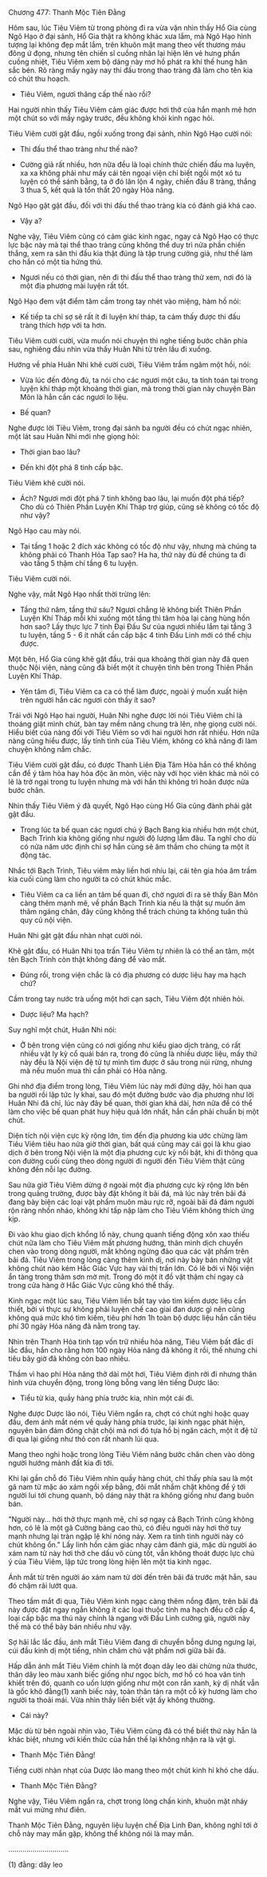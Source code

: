 




Chương 477: Thanh Mộc Tiên Đằng


Hôm sau, lúc Tiêu Viêm từ trong phòng đi ra vừa vặn nhìn thấy Hổ Gia cùng Ngô Hạo ở đại sảnh, Hổ Gia thật ra không khác xưa lắm, mà Ngô Hạo hình tượng lại không đẹp mắt lắm, trên khuôn mặt mang theo vết thương máu đông ứ đọng, nhưng tên chiến sĩ cuồng nhân lại hiện lên vẻ hưng phấn cuồng nhiệt, Tiêu Viêm xem bộ dáng này mơ hồ phát ra khí thế hung hãn sắc bén. Rõ ràng mấy ngày nay thi đấu trong thao tràng đã làm cho tên kia có chút thu hoạch.

- Tiêu Viêm, ngươi thăng cấp thế nào rồi?

Hai người nhìn thấy Tiêu Viêm cảm giác được hơi thở của hắn mạnh mẽ hơn một chút so với mấy ngày trước, đều không khỏi kinh ngạc hỏi.

Tiêu Viêm cười gật đầu, ngồi xuống trong đại sảnh, nhìn Ngô Hạo cười nói:

- Thi đấu thể thao tràng như thế nào?

- Cường giả rất nhiều, hơn nữa đều là loại chính thức chiến đấu ma luyện, xa xa không phải như mấy cái tên ngoại viện chỉ biết ngồi một xó tu luyện có thể sánh bằng, ta ở đó lăn lộn 4 ngày, chiến đấu 8 tràng, thắng 3 thua 5, kết quả là tổn thất 20 ngày Hỏa năng.

Ngô Hạo gật gật đầu, đối với thi đấu thể thao tràng kia có đánh giá khá cao.

- Vậy a?

Nghe vậy, Tiêu Viêm cũng có cảm giác kinh ngạc, ngay cả Ngô Hạo có thực lực bậc này mà tại thể thao tràng cũng không thể duy trì nửa phần chiến thắng, xem ra sân thi đấu kia thật đúng là tập trung cường giả, như thế làm cho hắn có một tia hứng thú.

- Ngươi nếu có thời gian, nên đi thi đấu thể thao tràng thử xem, nơi đó là một địa phương mài luyện rất tốt.

Ngô Hạo đem vật điểm tâm cầm trong tay nhét vào miệng, hàm hồ nói:

- Kế tiếp ta chỉ sợ sẽ rất ít đi luyện khí tháp, ta cảm thấy được thi đấu tràng thích hợp với ta hơn.

Tiêu Viêm cười cười, vừa muốn nói chuyện thì nghe tiếng bước chân phía sau, nghiêng đầu nhìn vừa thấy Huân Nhi từ trên lầu đi xuống.

Hướng về phía Huân Nhi khẽ cười cười, Tiêu Viêm trầm ngâm một hồi, nói:

- Vừa lúc đến đông đủ, ta nói cho các ngươi một câu, ta tính toán tại trong luyện khí tháp một khoảng thời gian, mà trong thời gian này chuyện Bàn Môn là hẳn cần các ngươi lo liệu.

- Bế quan?

Nghe được lời Tiêu Viêm, trong đại sảnh ba người đều có chút ngạc nhiên, một lát sau Huân Nhi mới nhẹ giọng hỏi:

- Thời gian bao lâu?

- Đến khi đột phá 8 tinh cấp bậc.

Tiêu Viêm khẽ cười nói.

- Ách? Ngươi mới đột phá 7 tinh không bao lâu, lại muốn đột phá tiếp? Cho dù có Thiên Phần Luyện Khí Tháp trợ giúp, cũng sẽ không có tốc độ như vậy?

Ngô Hạo cau mày nói.

- Tại tầng 1 hoặc 2 đích xác không có tốc độ như vậy, nhưng mà chúng ta không phải có Thanh Hỏa Tạp sao? Ha ha, thứ này đủ để chúng ta đi vào tầng 5 thậm chí tầng 6 tu luyện.

Tiêu Viêm cười nói.

Nghe vậy, mắt Ngô Hạo nhất thời trừng lên:

- Tầng thứ năm, tầng thứ sáu? Ngươi chẳng lẽ không biết Thiên Phần Luyện Khí Tháp mỗi khi xuống một tầng thì tâm hỏa lại càng hùng hồn hơn sao? Lấy thực lực 7 tinh Đại Đấu Sư của ngươi nhiều lắm tại tầng 3 tu luyện, tầng 5 - 6 ít nhất cần cấp bậc 4 tinh Đấu Linh mới có thể chịu được.

Một bên, Hổ Gia cũng khẽ gật đầu, trải qua khoảng thời gian này đã quen thuộc Nội viện, nàng cũng đã biết một ít chuyện tình bên trong Thiên Phần Luyện Khí Tháp.

- Yên tâm đi, Tiêu Viêm ca ca có thể làm được, ngoài ý muốn xuất hiện trên người hắn các ngươi còn thấy ít sao?

Trái với Ngô Hạo hai người, Huân Nhi nghe được lời nói Tiêu Viêm chỉ là thoáng giật mình chút, bàn tay mềm nâng chung trà lên, nhẹ giọng cười nói. Hiểu biết của nàng đối với Tiêu Viêm so với hai người hơn rất nhiều. Hơn nữa nàng cũng hiểu được, lấy tính tình của Tiêu Viêm, không có khả năng đi làm chuyện không nắm chắc.

Tiêu Viêm cười gật đầu, có được Thanh Liên Địa Tâm Hỏa hắn có thể không cần để ý tâm hỏa hay hỏa độc ăn mòn, việc này với học viên khác mà nói có lẽ là trở ngại trong tu luyện nhưng mà với hắn thì không trì hoãn được nửa bước chân.

Nhìn thấy Tiêu Viêm ý đã quyết, Ngô Hạo cùng Hổ Gia cũng đành phải gật gật đầu.

- Trong lúc ta bế quan các ngươi chú ý Bạch Bang kia nhiều hơn một chút, Bạch Trình kia không giống như người độ lượng lắm đâu. Ta nghĩ cho dù có nửa năm ước định chỉ sợ hắn cũng sẽ âm thầm cho chúng ta một ít động tác.

Nhắc tới Bạch Trình, Tiêu viêm mày liền hơi nhíu lại, cái tên gia hỏa âm trầm kia cuối cùng làm cho người ta có chút khúc mắc.

- Tiêu Viêm ca ca liền an tâm bế quan đi, chờ ngươi đi ra sẽ thấy Bàn Môn càng thêm mạnh mẽ, về phần Bạch Trình kia nếu là thật sự muốn âm thâm ngáng chân, đây cũng không thể trách chúng ta không tuân thủ quy củ nội viện.

Huân Nhi gật gật đầu nhàn nhạt cười nói.

Khẽ gật đầu, có Huân Nhi tọa trấn Tiêu Viêm tự nhiên là có thể an tâm, một tên Bạch Trình còn thật không đáng để vào mắt.

- Đúng rồi, trong viện chắc là có địa phương có dược liệu hay ma hạch chứ?

Cầm trong tay nước trà uống một hơi cạn sạch, Tiêu Viêm đột nhiên hỏi.

- Dược liệu? Ma hạch?

Suy nghĩ một chút, Huân Nhi nói:

- Ở bên trong viện cũng có nơi giống như kiểu giao dịch tràng, có rất nhiều vật ly kỳ cổ quái bán ra, trong đó cũng là nhiều dược liệu, mấy thứ này đều là Nội viện đệ tử tự mình tìm được ở sâu trong núi rừng, nhưng mà nếu muốn mua thì cần phải có Hỏa năng.

Ghi nhớ địa điểm trong lòng, Tiêu Viêm lúc này mới đứng dậy, hỏi han qua ba người rồi lập tức ly khai, sau đó một đường bước vào địa phương như lời Huân Nhi đã chỉ, lúc này đây bế quan, thời gian khá dài, hơn nữa để có thể làm cho việc bế quan phát huy hiệu quả lớn nhất, hắn cần phải chuẩn bị một chút.

Diện tích nội viện cực kỳ rộng lớn, tìm đến địa phương kia ước chừng làm Tiêu Viêm tiêu hao nửa giờ thời gian, bất quá cũng may cái gọi là khu giao dịch ở bên trong Nội viện là một địa phương cực kỳ nổi bật, khi đi thông qua con đường cuối cùng theo dòng người đi người đến Tiêu Viêm thật cũng không đến nỗi lạc đường.

Sau nửa giờ Tiêu Viêm dừng ở ngoài một địa phương cực kỳ rộng lớn bên trong quảng trường, được bày đặt không ít bãi đá, mà lúc này trên bãi đá đang bày biện các loại vật phẩm muôn màu rực rỡ, ngoài bãi đá đám người rộn ràng nhốn nháo, không khí tấp nập làm cho Tiêu Viêm không thích ứng kịp.

Đi vào khu giao dịch khổng lồ này, chung quanh tiếng động xôn xao thiếu chút nữa làm cho Tiêu Viêm mất phương hướng, thân mình dịch chuyển chen vào trong dòng người, mắt không ngừng đảo qua các vật phẩm trên bãi đá. Tiêu Viêm trong lòng càng thêm kinh dị, nơi này bày bán những vật không chút nào kém Hắc Giác Vực hay vài thị trấn lớn. Có lẽ bởi vì Nội viện ẩn tàng trong thâm sơn mờ mịt. Trong đó một ít đồ vật thậm chí ngay cả trong cửa hàng ở Hắc Giác Vực cũng khó thể thấy.

Kinh ngạc một lúc sau, Tiêu Viêm liền bắt tay vào tìm kiếm dược liệu cần thiết, bởi vì thực sự không phải luyện chế cao giai đan dược gì nên cũng không quá mức khó tìm kiếm, tiêu phí hơn 1h toàn bộ dược liệu hắn cần tiêu phí 30 ngày Hỏa năng đã nằm trong tay.

Nhìn trên Thanh Hỏa tinh tạp vốn trữ nhiều hỏa năng, Tiêu Viêm bất đắc dĩ lắc đầu, hắn cho rằng hơn 100 ngày Hỏa năng đã không ít rồi, thế nhưng chi tiêu bây giờ đã không còn bao nhiêu.

Thầm vì hao phí Hỏa năng thở dài một hơi, Tiêu Viêm định rời đi nhưng thân hình vừa chuyển động, trong lòng bỗng vang lên tiếng Dược lão:

- Tiểu tử kia, quầy hàng phía trước kia, nhìn một cái đi.

Nghe được Dược lão nói, Tiêu Viêm ngẩn ra, chợt có chút nghi hoặc quay đầu, đem ánh mắt ném về quầy hàng phía trước, lại kinh ngạc phát hiện, nguyên bản đám đông chật chội mà nơi đó tựa hồ bị ngăn cách, một ít đệ tử đi qua lại giống như thỏ con rất nhanh lủi qua.

Mang theo nghi hoặc trong lòng Tiêu Viêm nâng bước chân chen vào dòng người hướng mảnh đất kia đi tới.

Khi lại gần chỗ đó Tiêu Viêm nhìn quầy hàng chút, chỉ thấy phía sau là một gã nam tử mặc áo xám ngồi xếp bằng, đôi mắt nhắm chặt không để ý tới người lui tới chung quanh, bộ dáng này thật ra không giống như đang buôn bán.

"Người này… hởi thở thực mạnh mẽ, chỉ sợ ngay cả Bạch Trình cũng không hơn, có lẽ là một gã Cường bảng cao thủ, có điều nguời này hơi thở tuy mạnh nhưng lại tràn ngập lệ khí nóng nảy. Xem ra tính tình người này có chút không ổn." Lấy linh hồn cảm giác nhạy cảm đánh giá, mặc dù người áo xám nam tử này hơi thở che dấu vô cùng tốt, vẫn không thoát được lực chú ý của Tiêu Viêm, lập tức trong lòng hiện lên một tia kinh ngạc.

Ánh mắt từ trên người áo xám nam tử dời đến trên bãi đá trước mặt hắn, sau đó chậm rãi lướt qua.

Theo tầm mắt đi qua, Tiêu Viêm kinh ngạc càng thêm nồng đậm, trên bãi đá này được đặt ngay ngắn không ít các loại thuộc tính ma hạch đều cỡ cấp 4, loại cấp bậc ma thú này chính là ngang với Đấu Linh cường giả, người này thế mà có thể bày bán nhiều như vậy.

Sợ hãi lắc lắc đầu, ánh mắt Tiêu Viêm đang di chuyển bỗng dưng ngưng lại, cúi đầu kinh dị một tiếng, nhìn chăm chú vật phẩm nơi giữa bãi đá.

Hấp dẫn ánh mắt Tiêu Viêm chính là một đoạn dây leo dài chừng nửa thước, thân dây leo màu xanh biếc giống như ngọc bích, mơ hồ có hoa văn tinh khiết trên đó, quanh co uốn lượn giống như một con rắn xanh, kỳ dị nhất vẫn là gốc khô đằng(1) xanh biếc này, toàn thân tản ra một cỗ kỳ hương làm cho người ta thoải mái. Vừa nhìn thấy liền biết vật ấy không thường.

- Cái này?

Mặc dù từ bên ngoài nhìn vào, Tiêu Viêm cũng đã có thể biết thứ này hẳn là khác biệt, nhưng với kiến thức của hắn thế lại không nhận ra là vật gì.

- Thanh Mộc Tiên Đằng!

Tiếng cười nhàn nhạt của Dược lão mang theo một chút kinh hỉ khó che dấu.

- Thanh Mộc Tiên Đằng?

Nghe vậy, Tiêu Viêm ngẩn ra, chợt trong lòng chấn kinh, khuôn mặt nháy mắt vui mừng như điên.

Thanh Mộc Tiên Đằng, nguyên liệu luyện chế Địa Linh Đan, không nghĩ tới ở chỗ này may mắn gặp, không thể không nói là may mắn.

..............................

(1) đằng: dây leo




